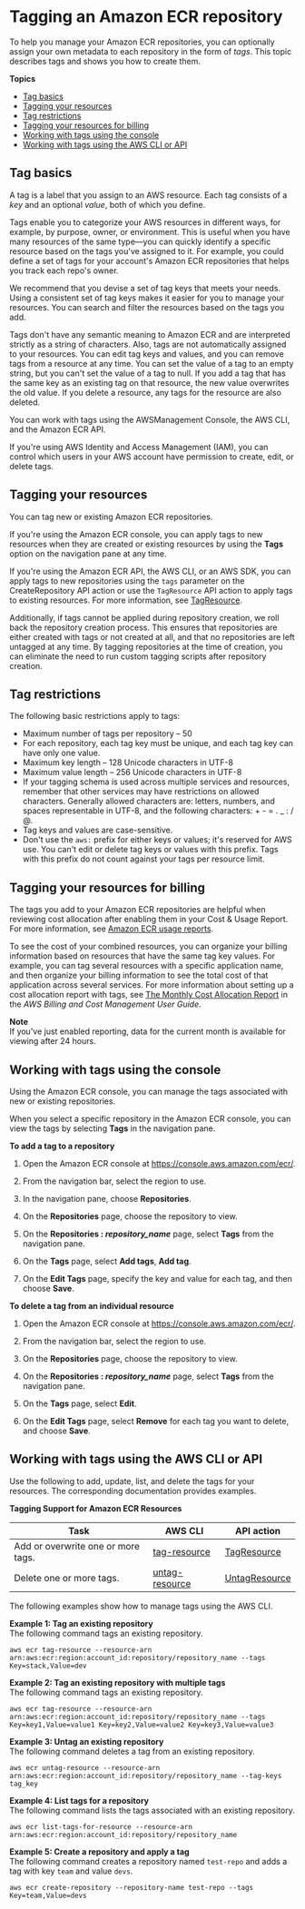 # Tagging an Amazon ECR repository<a name="ecr-using-tags"></a>

To help you manage your Amazon ECR repositories, you can optionally assign your own metadata to each repository in the form of *tags*\. This topic describes tags and shows you how to create them\.

**Topics**
+ [Tag basics](#tag-basics)
+ [Tagging your resources](#tag-resources)
+ [Tag restrictions](#tag-restrictions)
+ [Tagging your resources for billing](#tag-resources-for-billing)
+ [Working with tags using the console](#tag-resources-console)
+ [Working with tags using the AWS CLI or API](#tag-resources-api-sdk)

## Tag basics<a name="tag-basics"></a>

A tag is a label that you assign to an AWS resource\. Each tag consists of a *key* and an optional *value*, both of which you define\.

Tags enable you to categorize your AWS resources in different ways, for example, by purpose, owner, or environment\. This is useful when you have many resources of the same type—you can quickly identify a specific resource based on the tags you've assigned to it\. For example, you could define a set of tags for your account's Amazon ECR repositories that helps you track each repo's owner\.

We recommend that you devise a set of tag keys that meets your needs\. Using a consistent set of tag keys makes it easier for you to manage your resources\. You can search and filter the resources based on the tags you add\.

Tags don't have any semantic meaning to Amazon ECR and are interpreted strictly as a string of characters\. Also, tags are not automatically assigned to your resources\. You can edit tag keys and values, and you can remove tags from a resource at any time\. You can set the value of a tag to an empty string, but you can't set the value of a tag to null\. If you add a tag that has the same key as an existing tag on that resource, the new value overwrites the old value\. If you delete a resource, any tags for the resource are also deleted\.

You can work with tags using the AWSManagement Console, the AWS CLI, and the Amazon ECR API\.

If you're using AWS Identity and Access Management \(IAM\), you can control which users in your AWS account have permission to create, edit, or delete tags\.

## Tagging your resources<a name="tag-resources"></a>

You can tag new or existing Amazon ECR repositories\.

If you're using the Amazon ECR console, you can apply tags to new resources when they are created or existing resources by using the **Tags** option on the navigation pane at any time\.

If you're using the Amazon ECR API, the AWS CLI, or an AWS SDK, you can apply tags to new repositories using the `tags` parameter on the CreateRepository API action or use the `TagResource` API action to apply tags to existing resources\. For more information, see [TagResource](https://docs.aws.amazon.com/AmazonECR/latest/APIReference/API_TagResource.html)\.

Additionally, if tags cannot be applied during repository creation, we roll back the repository creation process\. This ensures that repositories are either created with tags or not created at all, and that no repositories are left untagged at any time\. By tagging repositories at the time of creation, you can eliminate the need to run custom tagging scripts after repository creation\.

## Tag restrictions<a name="tag-restrictions"></a>

The following basic restrictions apply to tags:
+ Maximum number of tags per repository – 50
+ For each repository, each tag key must be unique, and each tag key can have only one value\.
+ Maximum key length – 128 Unicode characters in UTF\-8
+ Maximum value length – 256 Unicode characters in UTF\-8
+ If your tagging schema is used across multiple services and resources, remember that other services may have restrictions on allowed characters\. Generally allowed characters are: letters, numbers, and spaces representable in UTF\-8, and the following characters: \+ \- = \. \_ : / @\.
+ Tag keys and values are case\-sensitive\.
+ Don't use the `aws:` prefix for either keys or values; it's reserved for AWS use\. You can't edit or delete tag keys or values with this prefix\. Tags with this prefix do not count against your tags per resource limit\.

## Tagging your resources for billing<a name="tag-resources-for-billing"></a>

The tags you add to your Amazon ECR repositories are helpful when reviewing cost allocation after enabling them in your Cost & Usage Report\. For more information, see [Amazon ECR usage reports](usage-reports.md)\.

To see the cost of your combined resources, you can organize your billing information based on resources that have the same tag key values\. For example, you can tag several resources with a specific application name, and then organize your billing information to see the total cost of that application across several services\. For more information about setting up a cost allocation report with tags, see [The Monthly Cost Allocation Report](https://docs.aws.amazon.com/awsaccountbilling/latest/aboutv2/configurecostallocreport.html) in the *AWS Billing and Cost Management User Guide*\.

**Note**  
If you've just enabled reporting, data for the current month is available for viewing after 24 hours\.

## Working with tags using the console<a name="tag-resources-console"></a>

Using the Amazon ECR console, you can manage the tags associated with new or existing repositories\.

When you select a specific repository in the Amazon ECR console, you can view the tags by selecting **Tags** in the navigation pane\.

**To add a tag to a repository**

1. Open the Amazon ECR console at [https://console\.aws\.amazon\.com/ecr/](https://console.aws.amazon.com/ecr/)\.

1. From the navigation bar, select the region to use\.

1. In the navigation pane, choose **Repositories**\.

1. On the **Repositories** page, choose the repository to view\.

1. On the **Repositories : *repository\_name*** page, select **Tags** from the navigation pane\.

1. On the **Tags** page, select **Add tags**, **Add tag**\.

1. On the **Edit Tags** page, specify the key and value for each tag, and then choose **Save**\.

**To delete a tag from an individual resource**

1. Open the Amazon ECR console at [https://console\.aws\.amazon\.com/ecr/](https://console.aws.amazon.com/ecr/)\.

1. From the navigation bar, select the region to use\.

1. On the **Repositories** page, choose the repository to view\.

1. On the **Repositories : *repository\_name*** page, select **Tags** from the navigation pane\.

1. On the **Tags** page, select **Edit**\.

1. On the **Edit Tags** page, select **Remove** for each tag you want to delete, and choose **Save**\.

## Working with tags using the AWS CLI or API<a name="tag-resources-api-sdk"></a>

Use the following to add, update, list, and delete the tags for your resources\. The corresponding documentation provides examples\.


**Tagging Support for Amazon ECR Resources**  

| Task | AWS CLI | API action | 
| --- | --- | --- | 
|  Add or overwrite one or more tags\.  |  [tag\-resource](https://docs.aws.amazon.com/cli/latest/reference/ecr/tag-resource.html)  |  [TagResource](https://docs.aws.amazon.com/AmazonECR/latest/APIReference/API_TagResource.html)  | 
|  Delete one or more tags\.  |  [untag\-resource](https://docs.aws.amazon.com/cli/latest/reference/ecr/untag-resource.html)  |  [UntagResource](https://docs.aws.amazon.com/AmazonECR/latest/APIReference/API_UntagResource.html)  | 

The following examples show how to manage tags using the AWS CLI\.

**Example 1: Tag an existing repository**  
The following command tags an existing repository\.

```
aws ecr tag-resource --resource-arn arn:aws:ecr:region:account_id:repository/repository_name --tags Key=stack,Value=dev
```

**Example 2: Tag an existing repository with multiple tags**  
The following command tags an existing repository\.

```
aws ecr tag-resource --resource-arn arn:aws:ecr:region:account_id:repository/repository_name --tags Key=key1,Value=value1 Key=key2,Value=value2 Key=key3,Value=value3
```

**Example 3: Untag an existing repository**  
The following command deletes a tag from an existing repository\.

```
aws ecr untag-resource --resource-arn arn:aws:ecr:region:account_id:repository/repository_name --tag-keys tag_key
```

**Example 4: List tags for a repository**  
The following command lists the tags associated with an existing repository\.

```
aws ecr list-tags-for-resource --resource-arn arn:aws:ecr:region:account_id:repository/repository_name
```

**Example 5: Create a repository and apply a tag**  
The following command creates a repository named `test-repo` and adds a tag with key `team` and value `devs`\.

```
aws ecr create-repository --repository-name test-repo --tags Key=team,Value=devs
```